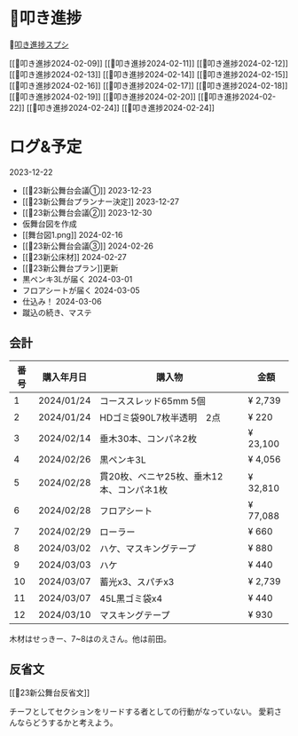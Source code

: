 # 🔨叩き進捗
📝[叩き進捗スプシ](https://docs.google.com/spreadsheets/d/1TDcT1lzh5yCz9UA4Y2AGW-0HdW3O1uN5ePNV3CWfRxI/edit?usp=sharing)

[[🔨叩き進捗2024-02-09]]
[[🔨叩き進捗2024-02-11]]
[[🔨叩き進捗2024-02-12]]
[[🔨叩き進捗2024-02-13]]
[[🔨叩き進捗2024-02-14]]
[[🔨叩き進捗2024-02-15]]
[[🔨叩き進捗2024-02-16]]
[[🔨叩き進捗2024-02-17]]
[[🔨叩き進捗2024-02-18]]
[[🔨叩き進捗2024-02-19]]
[[🔨叩き進捗2024-02-20]]
[[🔨叩き進捗2024-02-22]]
[[🔨叩き進捗2024-02-24]]
[[🔨叩き進捗2024-02-24]]

# ログ&予定
2023-12-22
- [[🔨23新公舞台会議①]]
2023-12-23
- [[🔨23新公舞台プランナー決定]]
2023-12-27
- [[🔨23新公舞台会議②]]
2023-12-30
- 仮舞台図を作成
- [[舞台図1.png]]
2024-02-16 
- [[🔨23新公舞台会議③]]
2024-02-26
- [[🔨23新公床材]]
2024-02-27
- [[🔨23新公舞台プラン]]更新
- 黒ペンキ3Lが届く
2024-03-01
- フロアシートが届く
2024-03-05
-  仕込み！
2024-03-06
- 蹴込の続き、マステ

## 会計

| 番号  | 購入年月日      | 購入物                      | 金額       |
| --- | ---------- | ------------------------ | -------- |
| 1   | 2024/01/24 | コーススレッド65mm 5個           | ¥ 2,739  |
| 2   | 2024/01/24 | HDゴミ袋90L7枚半透明　2点         | ¥ 220    |
| 3   | 2024/02/14 | 垂木30本、コンパネ2枚             | ¥ 23,100 |
| 4   | 2024/02/26 | 黒ペンキ3L                   | ¥ 4,056  |
| 5   | 2024/02/28 | 貫20枚、ベニヤ25枚、垂木12本、コンパネ1枚 | ¥ 32,810 |
| 6   | 2024/02/28 | フロアシート                   | ¥ 77,088 |
| 7   | 2024/02/29 | ローラー                     | ¥ 660    |
| 8   | 2024/03/02 | ハケ、マスキングテープ              | ¥ 880    |
| 9   | 2024/03/03 | ハケ                       | ¥ 440    |
| 10  | 2024/03/07 | 蓄光x3、スパチx3               | ¥ 2,739  |
| 11  | 2024/03/07 | 45L黒ゴミ袋x4                | ¥ 440    |
| 12  | 2024/03/10 | マスキングテープ                 | ¥ 930    |
木材はせっきー、7~8はのえさん。他は前田。

## 反省文
[[🔨23新公舞台反省文]]

チーフとしてセクションをリードする者としての行動がなっていない。
愛莉さんならどうするかと考えよう。
